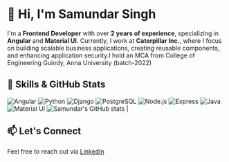 # 👋 Hi, I'm Samundar Singh

I'm a **Frontend Developer** with over **2 years of experience**, specializing in **Angular** and **Material UI**. Currently, I work at **Caterpillar Inc.**, where I focus on building scalable business applications, creating reusable components, and enhancing application security.I hold an MCA from College of Engineering Guindy, Anna University (batch-2022)
## 🚀 Skills & GitHub Stats
![Angular](https://img.shields.io/badge/Angular-DD0031?style=for-the-badge&logo=angular&logoColor=white) ![Python](https://img.shields.io/badge/Python-3776AB?style=for-the-badge&logo=python&logoColor=white) ![Django](https://img.shields.io/badge/Django-092E20?style=for-the-badge&logo=django&logoColor=white) ![PostgreSQL](https://img.shields.io/badge/PostgreSQL-316192?style=for-the-badge&logo=postgresql&logoColor=white) ![Node.js](https://img.shields.io/badge/Node.js-339933?style=for-the-badge&logo=nodedotjs&logoColor=white) ![Express](https://img.shields.io/badge/Express-000000?style=for-the-badge&logo=express&logoColor=white) ![Java](https://img.shields.io/badge/Java-007396?style=for-the-badge&logo=java&logoColor=white) ![Material UI](https://img.shields.io/badge/Material--UI-0081CB?style=for-the-badge&logo=mui&logoColor=white)
![Samundar's GitHub stats](https://github-readme-stats.vercel.app/api?username=Samundar9525&show_icons=true&theme=radical) |
## 📫 Let's Connect
Feel free to reach out via [LinkedIn](https://www.linkedin.com/in/samundarsingh9525/)
